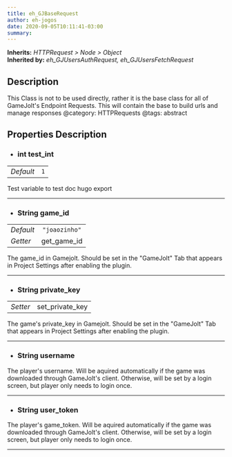 ```yaml
---  
title: eh_GJBaseRequest  
author: eh-jogos  
date: 2020-09-05T10:11:41-03:00  
summary:   
---  
```

**Inherits:** _HTTPRequest > Node > Object_  
**Inherited by:** _eh_GJUsersAuthRequest, eh_GJUsersFetchRequest_  

## Description  
 This Class is not to be used directly, rather it is the base class for all of GameJolt's 
 Endpoint Requests. This will contain the base to build urls and manage responses
 @category: HTTPRequests
 @tags: abstract

## Properties Description  

- ### **int** test_int  
| | |  
| - |:-:|  
| _Default_ | ` 1 ` |  

 Test variable to test doc hugo export
  
---------
- ### **String** game_id  
| | |  
| - |:-:|  
| _Default_ | ` "joaozinho" ` |  
| _Getter_ | get_game_id |  

 The game_id in Gamejolt. Should be set in the "GameJolt" Tab that appears in Project Settings
 after enabling the plugin.
  
---------
- ### **String** private_key  
| | |  
| - |:-:|  
| _Setter_ | set_private_key |  

 The game's private_key in Gamejolt. Should be set in the "GameJolt" Tab that appears in Project 
 Settings after enabling the plugin.
  
---------
- ### **String** username  
 The player's username. Will be aquired automatically if the game was downloaded through GameJolt's
 client. Otherwise, will be set by a login screen, but player only needs to login once.
  
---------
- ### **String** user_token  
 The player's game_token. Will be aquired automatically if the game was downloaded through 
 GameJolt's client. Otherwise, will be set by a login screen, but player only needs to login once.
  
---------
